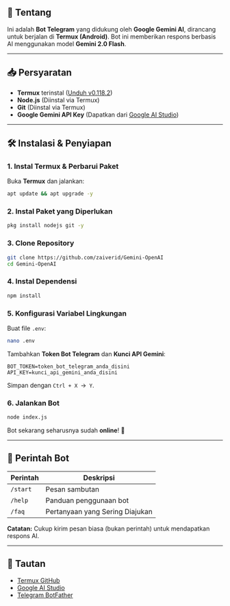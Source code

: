 

## **📌 Tentang**
Ini adalah **Bot Telegram** yang didukung oleh **Google Gemini AI**, dirancang untuk berjalan di **Termux (Android)**. Bot ini memberikan respons berbasis AI menggunakan model **Gemini 2.0 Flash**.

---

## **📥 Persyaratan**
- **Termux** terinstal ([Unduh v0.118.2](https://github.com/termux/termux-app/releases/tag/v0.118.2))
- **Node.js** (Diinstal via Termux)
- **Git** (Diinstal via Termux)
- **Google Gemini API Key** (Dapatkan dari [Google AI Studio](https://aistudio.google.com/))

---

## **🛠 Instalasi & Penyiapan**
### **1. Instal Termux & Perbarui Paket**
Buka **Termux** dan jalankan:
```bash
apt update && apt upgrade -y
```

### **2. Instal Paket yang Diperlukan**
```bash
pkg install nodejs git -y
```

### **3. Clone Repository**
```bash
git clone https://github.com/zaiverid/Gemini-OpenAI
cd Gemini-OpenAI
```

### **4. Instal Dependensi**
```bash
npm install
```

### **5. Konfigurasi Variabel Lingkungan**
Buat file `.env`:
```bash
nano .env
```
Tambahkan **Token Bot Telegram** dan **Kunci API Gemini**:
```env
BOT_TOKEN=token_bot_telegram_anda_disini
API_KEY=kunci_api_gemini_anda_disini
```
Simpan dengan `Ctrl + X `→` Y`.

### **6. Jalankan Bot**
```bash
node index.js
```
Bot sekarang seharusnya sudah **online**! 🚀

---

## **🤖 Perintah Bot**
| Perintah | Deskripsi |
|---------|-------------|
| `/start` | Pesan sambutan |
| `/help`  | Panduan penggunaan bot |
| `/faq`   | Pertanyaan yang Sering Diajukan |

**Catatan:** Cukup kirim pesan biasa (bukan perintah) untuk mendapatkan respons AI.

---


## **🔗 Tautan**
- [Termux GitHub](https://github.com/termux/termux-app)
- [Google AI Studio](https://aistudio.google.com/)
- [Telegram BotFather](https://t.me/BotFather)


